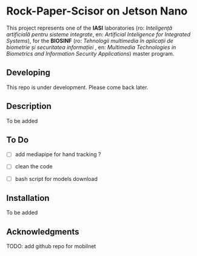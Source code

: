 # Rock-Paper-Scisor on Jetson Nano

This project represents one of the **IASI** laboratories (ro: _Inteligență artificială pentru sisteme integrate_, en: _Artificial Inteligence for Integrated Systems_), for the **BIOSINF** (ro: _Tehnologii multimedia în aplicații de biometrie și securitatea informației_ , en: _Multimedia Technologies in Biometrics and Information Security Applications_) master program.

## Developing
This repo is under development. Please come back later.


## Description
To be added

## To Do
- [ ] add mediapipe for hand tracking ?
- [ ] clean the code
- [ ] bash script for models download


## Installation
To be added


## Acknowledgments
TODO: add github repo for mobilnet


